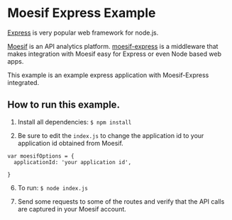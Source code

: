 # Moesif Express Example

[Express](https://expressjs.com) is very popular web framework for node.js.

[Moesif](https://www.moesif.com) is an API analytics platform.
[moesif-express](https://github.com/Moesif/moesif-express)
is a middleware that makes integration with Moesif easy for Express or even Node based web apps.

This example is an example express application with Moesif-Express integrated.


## How to run this example.

1. Install all dependencies: `$ npm install`

2. Be sure to edit the `index.js` to change the application id to your
application id obtained from Moesif.

```
var moesifOptions = {
  applicationId: 'your application id',

}
```

6. To run: `$ node index.js`

7. Send some requests to some of the routes and verify that the API calls are captured in
your Moesif account.